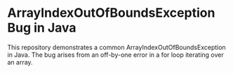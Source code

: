# ArrayIndexOutOfBoundsException Bug in Java

This repository demonstrates a common ArrayIndexOutOfBoundsException in Java. The bug arises from an off-by-one error in a for loop iterating over an array.